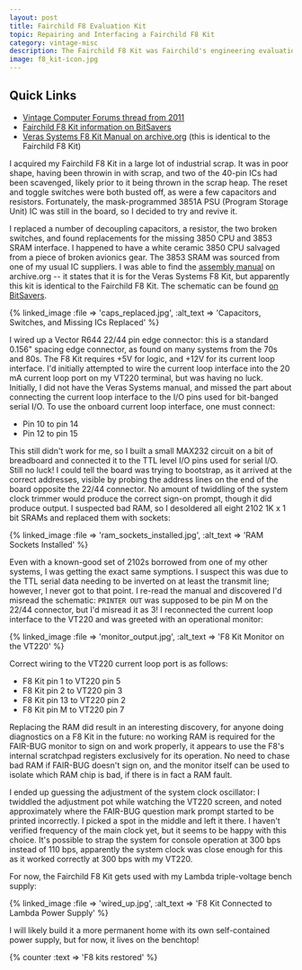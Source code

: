 ```yaml
---
layout: post
title: Fairchild F8 Evaluation Kit
topic: Repairing and Interfacing a Fairchild F8 Kit
category: vintage-misc
description: The Fairchild F8 Kit was Fairchild's engineering evaluation tool for the F8 CPU set. The F8 has an interesting architecture, it's a CPU produced on LSI chips, but it requires more than one chip. This F8 Kit came in a heap of scrap and was a complete basket case when acquired. It now works once again.
image: f8_kit-icon.jpg
---
```


## Quick Links

* [Vintage Computer Forums thread from 2011](http://www.vcfed.org/forum/showthread.php?25176)
* [Fairchild F8 Kit information on BitSavers](http://www.bitsavers.org/components/fairchild/f8/)
* [Veras Systems F8 Kit Manual on archive.org](https://archive.org/details/FairchildF8DevelopmenKitAssemblyManual) (this is identical to the Fairchild F8 Kit)

I acquired my Fairchild F8 Kit in a large lot of industrial scrap. It was in poor shape, having been throwin in with scrap, and two of the 40-pin ICs had been scavenged, likely prior to it being thrown in the scrap heap. The reset and toggle switches were both busted off, as were a few capacitors and resistors. Fortunately, the mask-programmed 3851A PSU (Program Storage Unit) IC was still in the board, so I decided to try and revive it.

I replaced a number of decoupling capacitors, a resistor, the two broken switches, and found replacements for the missing 3850 CPU and 3853 SRAM interface. I happened to have a white ceramic 3850 CPU salvaged from a piece of broken avionics gear. The 3853 SRAM was sourced from one of my usual IC suppliers. I was able to find the [assembly manual](https://archive.org/details/FairchildF8DevelopmenKitAssemblyManual) on archive.org -- it states that it is for the Veras Systems F8 Kit, but apparently this kit is identical to the Fairchild F8 Kit. The schematic can be found [on BitSavers](http://www.bitsavers.org/components/fairchild/f8/).

{% linked_image :file => 'caps_replaced.jpg', :alt_text => 'Capacitors, Switches, and Missing ICs Replaced' %}

I wired up a Vector R644 22/44 pin edge connector: this is a standard 0.156" spacing edge connector, as found on many systems from the 70s and 80s. The F8 Kit requires +5V for logic, and +12V for its current loop interface. I'd initially attempted to wire the current loop interface into the 20 mA current loop port on my VT220 terminal, but was having no luck. Initially, I did not have the Veras Systems manual, and missed the part about connecting the current loop interface to the I/O pins used for bit-banged serial I/O. To use the onboard current loop interface, one must connect:

* Pin 10 to pin 14
* Pin 12 to pin 15

This still didn't work for me, so I built a small MAX232 circuit on a bit of breadboard and connected it to the TTL level I/O pins used for serial I/O. Still no luck! I could tell the board was trying to bootstrap, as it arrived at the correct addresses, visible by probing the address lines on the end of the board opposite the 22/44 connector. No amount of twiddling of the system clock trimmer would produce the correct sign-on prompt, though it did produce output. I suspected bad RAM, so I desoldered all eight 2102 1K x 1 bit SRAMs and replaced them with sockets:

{% linked_image :file => 'ram_sockets_installed.jpg', :alt_text => 'RAM Sockets Installed' %}

Even with a known-good set of 2102s borrowed from one of my other systems, I was getting the exact same symptions. I suspect this was due to the TTL serial data needing to be inverted on at least the transmit line; however, I never got to that point. I re-read the manual and discovered I'd misread the schematic: `PRINTER OUT` was supposed to be pin M on the 22/44 connector, but I'd misread it as 3! I reconnected the current loop interface to the VT220 and was greeted with an operational monitor:

{% linked_image :file => 'monitor_output.jpg', :alt_text => 'F8 Kit Monitor on the VT220' %}

Correct wiring to the VT220 current loop port is as follows:

* F8 Kit pin 1 to VT220 pin 5
* F8 Kit pin 2 to VT220 pin 3
* F8 Kit pin 13 to VT220 pin 2
* F8 Kit pin M to VT220 pin 7

Replacing the RAM did result in an interesting discovery, for anyone doing diagnostics on a F8 Kit in the future: no working RAM is required for the FAIR-BUG monitor to sign on and work properly, it appears to use the F8's internal scratchpad registers exclusively for its operation. No need to chase bad RAM if FAIR-BUG doesn't sign on, and the monitor itself can be used to isolate which RAM chip is bad, if there is in fact a RAM fault.

I ended up guessing the adjustment of the system clock oscillator: I twiddled the adjustment pot while watching the VT220 screen, and noted approximately where the FAIR-BUG question mark prompt started to be printed incorrectly. I picked a spot in the middle and left it there. I haven't verified frequency of the main clock yet, but it seems to be happy with this choice. It's possible to strap the system for console operation at 300 bps instead of 110 bps, apparently the system clock was close enough for this as it worked correctly at 300 bps with my VT220.

For now, the Fairchild F8 Kit gets used with my Lambda triple-voltage bench supply:

{% linked_image :file => 'wired_up.jpg', :alt_text => 'F8 Kit Connected to Lambda Power Supply' %}

I will likely build it a more permanent home with its own self-contained power supply, but for now, it lives on the benchtop!

{% counter :text => 'F8 kits restored' %}
